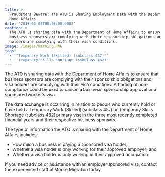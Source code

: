 ```yaml
---
title: >-
  Fraudsters Beware: the ATO is Sharing Employment Data with the Department of
  Home Affairs
date: '2019-03-03T00:00:00.000Z'
caption: >-
  The ATO is sharing data with the Department of Home Affairs to ensure that
  business sponsors are complying with their sponsorship obligations and  visa
  holders are complying with their visa conditions.
image: /images/Warning.PNG
tags:
  - '"Temporary Work (Skilled) (subclass 457)"'
  - '"Temporary Skills Shortage (subclass 482)"'
---
```

The ATO is sharing data with the Department of Home Affairs to
ensure that business sponsors are complying with their sponsorship obligations
and  visa holders are complying with their visa conditions. A finding of non-compliance could be used to cancel a
business’ sponsorship approval or a sponsored worker’s visa.

The data exchange is occurring in relation to people who
currently hold or have held a Temporary
Work (Skilled) (subclass 457) or Temporary Skills Shortage (subclass 482)
primary visa in the three most recently completed financial years and their
respective business sponsors.

The type of information the ATO is sharing with the Department of Home Affairs includes:

* How much a business is paying a sponsored visa holder;
* Whether a visa holder is only working for their approved employer; and
* Whether a visa holder is only working in their approved occupation.

If
you need advice or assistance with an employer sponsored visa, contact the experienced staff at Moore
Migration today.




